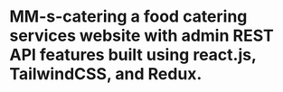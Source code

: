 # MM-s-catering a food catering services website with admin REST API features built using react.js, TailwindCSS, and Redux.

